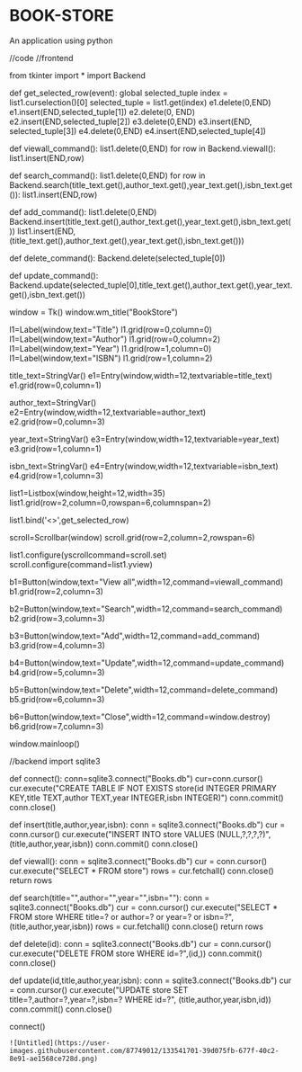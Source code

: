 # BOOK-STORE
An application using python 

//code
//frontend

from tkinter import *
import Backend

def get_selected_row(event):
    global selected_tuple
    index = list1.curselection()[0]
    selected_tuple = list1.get(index)
    e1.delete(0,END)
    e1.insert(END,selected_tuple[1])
    e2.delete(0, END)
    e2.insert(END,selected_tuple[2])
    e3.delete(0,END)
    e3.insert(END, selected_tuple[3])
    e4.delete(0,END)
    e4.insert(END,selected_tuple[4])


def viewall_command():
    list1.delete(0,END)
    for row in Backend.viewall():
        list1.insert(END,row)

def search_command():
    list1.delete(0,END)
    for row in Backend.search(title_text.get(),author_text.get(),year_text.get(),isbn_text.get()):
        list1.insert(END,row)

def add_command():
    list1.delete(0,END)
    Backend.insert(title_text.get(),author_text.get(),year_text.get(),isbn_text.get())
    list1.insert(END,(title_text.get(),author_text.get(),year_text.get(),isbn_text.get()))

def delete_command():
    Backend.delete(selected_tuple[0])



def update_command():
    Backend.update(selected_tuple[0],title_text.get(),author_text.get(),year_text.get(),isbn_text.get())

window = Tk()
window.wm_title("BookStore")

l1=Label(window,text="Title")
l1.grid(row=0,column=0)
l1=Label(window,text="Author")
l1.grid(row=0,column=2)
l1=Label(window,text="Year")
l1.grid(row=1,column=0)
l1=Label(window,text="ISBN")
l1.grid(row=1,column=2)

title_text=StringVar()
e1=Entry(window,width=12,textvariable=title_text)
e1.grid(row=0,column=1)

author_text=StringVar()
e2=Entry(window,width=12,textvariable=author_text)
e2.grid(row=0,column=3)

year_text=StringVar()
e3=Entry(window,width=12,textvariable=year_text)
e3.grid(row=1,column=1)

isbn_text=StringVar()
e4=Entry(window,width=12,textvariable=isbn_text)
e4.grid(row=1,column=3)

list1=Listbox(window,height=12,width=35)
list1.grid(row=2,column=0,rowspan=6,columnspan=2)

list1.bind('<<ListboxSelect>>',get_selected_row)

scroll=Scrollbar(window)
scroll.grid(row=2,column=2,rowspan=6)

list1.configure(yscrollcommand=scroll.set)
scroll.configure(command=list1.yview)

b1=Button(window,text="View all",width=12,command=viewall_command)
b1.grid(row=2,column=3)

b2=Button(window,text="Search",width=12,command=search_command)
b2.grid(row=3,column=3)

b3=Button(window,text="Add",width=12,command=add_command)
b3.grid(row=4,column=3)

b4=Button(window,text="Update",width=12,command=update_command)
b4.grid(row=5,column=3)

b5=Button(window,text="Delete",width=12,command=delete_command)
b5.grid(row=6,column=3)

b6=Button(window,text="Close",width=12,command=window.destroy)
b6.grid(row=7,column=3)

window.mainloop()
  
  
//backend
  import sqlite3

def connect():
    conn=sqlite3.connect("Books.db")
    cur=conn.cursor()
    cur.execute("CREATE TABLE IF NOT EXISTS store(id INTEGER PRIMARY KEY,title TEXT,author TEXT,year INTEGER,isbn INTEGER)")
    conn.commit()
    conn.close()

def insert(title,author,year,isbn):
    conn = sqlite3.connect("Books.db")
    cur = conn.cursor()
    cur.execute("INSERT INTO store VALUES (NULL,?,?,?,?)",(title,author,year,isbn))
    conn.commit()
    conn.close()

def viewall():
    conn = sqlite3.connect("Books.db")
    cur = conn.cursor()
    cur.execute("SELECT * FROM store")
    rows = cur.fetchall()
    conn.close()
    return rows

def search(title="",author="",year="",isbn=""):
    conn = sqlite3.connect("Books.db")
    cur = conn.cursor()
    cur.execute("SELECT * FROM store WHERE title=? or author=? or year=? or isbn=?",(title,author,year,isbn))
    rows = cur.fetchall()
    conn.close()
    return rows

def delete(id):
    conn = sqlite3.connect("Books.db")
    cur = conn.cursor()
    cur.execute("DELETE FROM store WHERE id=?",(id,))
    conn.commit()
    conn.close()

def update(id,title,author,year,isbn):
    conn = sqlite3.connect("Books.db")
    cur = conn.cursor()
    cur.execute("UPDATE store SET title=?,author=?,year=?,isbn=? WHERE id=?", (title,author,year,isbn,id))
    conn.commit()
    conn.close()

connect()

    
    ![Untitled](https://user-images.githubusercontent.com/87749012/133541701-39d075fb-677f-40c2-8e91-ae1568ce728d.png)

